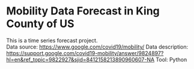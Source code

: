 # Mobility Data Forecast in King County of US
 This is a time series forecast project.  
 Data source: https://www.google.com/covid19/mobility/
 Data description: https://support.google.com/covid19-mobility/answer/9824897?hl=en&ref_topic=9822927&sjid=8412158213890960607-NA
 Tool: Python
